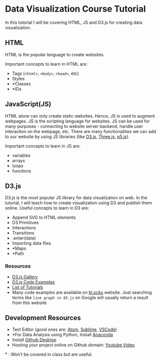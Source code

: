 # Data Visualization Course Tutorial

In this tutorial I will be covering HTML, JS and D3.js for creating data visualization.

## HTML
HTML is the popular language to create websites. 

Important concepts to learn in HTML are:
* Tags (`<html>`, `<body>`, `<head>`, etc)
* Styles
* *Classes
* *IDs

## JavaScript(JS)
HTML alone can only create static websites. Hence, JS is used to augment webpages. JS is the scripting language for websites. JS can be used for many purposes - connecting to website server backend, handle user interaction on the webpage, etc. There are many functionalities we can add to our website by using JS libraries (like [D3.js](https://d3js.org), [Three.js](https://threejs.org), [p5.js](https://p5js.org)). 

Important concepts to learn in JS are:
* variables
* arrays
* loops
* functions

## D3.js
D3.js is the most popular JS library for data visualization on web. In the tutorial, I will teach how to create visualization using D3 and publish them online. Useful concepts to learn in D3 are:
* Append SVG to HTML elements
* D3 Primitives
* Interactions
* Transitions
* .enter(data)
* Importing data files
* *Maps
* *Path

### Resources
* [D3.js Gallery](https://github.com/d3/d3/wiki/gallery)
* [D3.js Code Examples](https://bl.ocks.org)
* [List of Tutorials](https://github.com/d3/d3/wiki/tutorials)
* Many code examples are available on [bl.ocks](https://bl.ocks.org) website. Just searching terms like `line graph in d3.js` on Google will usually return a result from this website

## Development Resources
* Text Editor (good ones are: [Atom](https://atom.io), [Sublime](https://www.sublimetext.com), [VSCode](https://code.visualstudio.com))
* *For Data Analysis using Python, Install [Anaconda](https://www.anaconda.com)
* Install [Github Desktop](https://desktop.github.com)
* Hosting your project online on Github domain: [Youtube Video]()


\* : Won't be covered in class but are useful.
